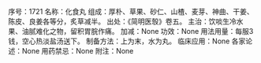 序号：1721
名称：化食丸
组成：厚朴、草果、砂仁、山楂、麦芽、神曲、干姜、陈皮、良姜各等分，炙草减半。
出处：《简明医彀》卷五。
主治：饮啖生冷水果、油腻难化之物，留积胃脘作痛。
加减：None
功效：None
用法用量：每服3钱，空心热淡盐汤送下。
制备方法：上为末，水为丸。
临床应用：None
各家论述：None
用药禁忌：None
附注：None
